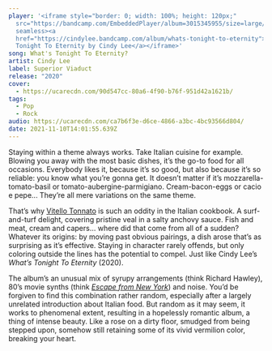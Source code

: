 ```yaml
---
player: '<iframe style="border: 0; width: 100%; height: 120px;"
  src="https://bandcamp.com/EmbeddedPlayer/album=3015345955/size=large/bgcol=ffffff/linkcol=333333/tracklist=false/artwork=small/track=1155878474/transparent=true/"
  seamless><a
  href="https://cindylee.bandcamp.com/album/whats-tonight-to-eternity">What&#39;s
  Tonight To Eternity by Cindy Lee</a></iframe>'
song: What's Tonight To Eternity?
artist: Cindy Lee
label: Superior Viaduct
release: "2020"
cover:
  - https://ucarecdn.com/90d547cc-80a6-4f90-b76f-951d42a1621b/
tags:
  - Pop
  - Rock
audio: https://ucarecdn.com/ca7b6f3e-d6ce-4866-a3bc-4bc93566d804/
date: 2021-11-10T14:01:55.639Z
---
```

Staying within a theme always works. Take Italian cuisine for example. Blowing you away with the most basic dishes, it’s the go-to food for all occasions. Everybody likes it, because it’s so good, but also because it’s so reliable: you know what you’re gonna get. It doesn’t matter if it’s mozzarella-tomato-basil or tomato-aubergine-parmigiano. Cream-bacon-eggs or cacio e pepe... They’re all mere variations on the same theme. 

That’s why [Vitello Tonnato](https://www.greatitalianchefs.com/recipes/vitello-tonnato-recipe) is such an oddity in the Italian cookbook. A surf-and-turf delight, covering pristine veal in a salty anchovy sauce. Fish and meat, cream and capers… where did that come from all of a sudden? Whatever its origins: by moving past obvious pairings, a dish arose that’s as surprising as it’s effective. Staying in character rarely offends, but only coloring outside the lines has the potential to compel. Just like Cindy Lee’s *What’s Tonight To Eternity* (2020). 

The album’s an unusual mix of syrupy arrangements (think Richard Hawley), 80’s movie synths (think *[Escape from New York](https://www.youtube.com/watch?v=10OoccK7dIw)*) and noise. You’d be forgiven to find this combination rather random, especially after a largely unrelated introduction about Italian food. But random as it may seem, it works to phenomenal extent, resulting in a hopelessly romantic album, a thing of intense beauty. Like a rose on a dirty floor, smudged from being stepped upon, somehow still retaining some of its vivid vermilion color, breaking your heart.